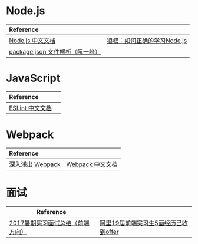 # Node.js

| Reference                                                    |                                                              |
| :----------------------------------------------------------- | ------------------------------------------------------------ |
| [Node.js 中文文档](http://nodejs.cn)                         | [狼叔：如何正确的学习Node.js](https://github.com/i5ting/How-to-learn-node-correctly) |
| [package.json 文件解析（阮一峰）](http://javascript.ruanyifeng.com/nodejs/packagejson.html) |                                                              |

# JavaScript

| Reference                           |      |
| :---------------------------------- | ---- |
| [ESLint 中文文档](http://eslint.cn) |      |

# Webpack

| Reference                                       |                                                    |
| :---------------------------------------------- | -------------------------------------------------- |
| [深入浅出 Webpack](http://webpack.wuhaolin.cn/) | [Webpack 中文文档](https://webpack.docschina.org/) |
# 面试

| Reference                                                    |                                                              |
| ------------------------------------------------------------ | ------------------------------------------------------------ |
| [2017暑期实习面试总结（前端方向）](http://ovenzeze.coding.me/summer-intership-interview-experience/) | [阿里19届前端实习生5面经历已收到offer](https://www.nowcoder.com/discuss/68211?type=0&order=0&pos=26&page=0) |

